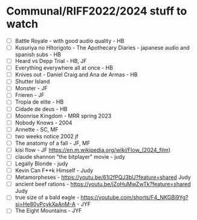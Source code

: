 # Communal/RIFF2022/2024 stuff to watch
- [ ] Battle Royale - with good audio quality - HB
- [ ] Kusuriya no HItorigoto - The Apothecary Diaries - japanese audio and spanish subs - HB
- [ ] Heard vs Depp Trial - HB, JF
- [ ] Everything everywhere all at once - HB
- [ ] Knives out - Daniel Craig and Ana de Armas - HB
- [ ] Shutter Island
- [ ] Monster - JF
- [ ] Frieren - JF
- [ ] Tropia de elite - HB
- [ ] Cidade de deus - HB
- [ ] Moonrise Kingdom - MRR spring 2023
- [ ] Nobody Knows - 2004
- [ ] Annette - SC, MF
- [ ] two weeks notice 2002 jf
- [ ] The anatomy of a fall - JF, MF
- [ ] kisi flow - JF https://en.m.wikipedia.org/wiki/Flow_(2024_film)
- [ ] claude shannon "the bitplayer" movie - judy
- [ ] Legally Blonde - judy
- [ ] Kevin Can F**k Himself - Judy
- [ ] Metamorpheses - https://youtu.be/61i2fPQJ3bU?feature=shared Judy
- [ ] ancient beef rations - https://youtu.be/jZoHuMwZwTk?feature=shared Judy
- [ ] true size of a bald eagle - https://youtube.com/shorts/F4_NKGBi9Yg?si=He80yPcykXaAnM-A - JYF
- [ ] The Eight Mountains - JYF